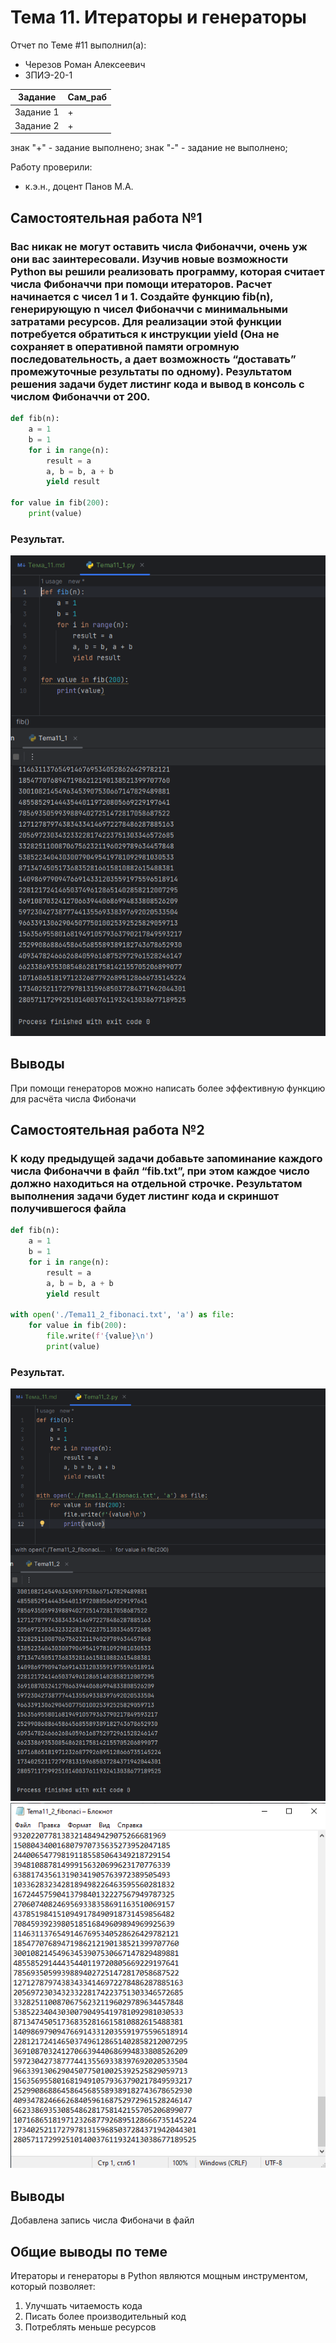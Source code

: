 # Тема 11. Итераторы и генераторы
Отчет по Теме #11 выполнил(а):
- Черезов Роман Алексеевич
- ЗПИЭ-20-1

| Задание   | Сам_раб |
|-----------|---------|
| Задание 1 | +       |
| Задание 2 | +       |

знак "+" - задание выполнено; знак "-" - задание не выполнено;

Работу проверили:
- к.э.н., доцент Панов М.А.

## Самостоятельная работа №1
### Вас никак не могут оставить числа Фибоначчи, очень уж они вас заинтересовали. Изучив новые возможности Python вы решили реализовать программу, которая считает числа Фибоначчи при помощи итераторов. Расчет начинается с чисел 1 и 1. Создайте функцию fib(n), генерирующую n чисел Фибоначчи с минимальными затратами ресурсов. Для реализации этой функции потребуется обратиться к инструкции yield (Она не сохраняет в оперативной памяти огромную последовательность, а дает возможность “доставать” промежуточные результаты по одному). Результатом решения задачи будет листинг кода и вывод в консоль с числом Фибоначчи от 200.

```python
def fib(n):
    a = 1
    b = 1
    for i in range(n):
        result = a
        a, b = b, a + b
        yield result

for value in fib(200):
    print(value)
```

### Результат.

![Результат задания 1](./Tema11_1.png)

## Выводы

При помощи генераторов можно написать более эффективную функцию для расчёта числа Фибоначи

## Самостоятельная работа №2
### К коду предыдущей задачи добавьте запоминание каждого числа Фибоначчи в файл “fib.txt”, при этом каждое число должно находиться на отдельной строчке. Результатом выполнения задачи будет листинг кода и скриншот получившегося файла

```python
def fib(n):
    a = 1
    b = 1
    for i in range(n):
        result = a
        a, b = b, a + b
        yield result

with open('./Tema11_2_fibonaci.txt', 'a') as file:
    for value in fib(200):
        file.write(f'{value}\n')
        print(value)
```

### Результат.

![Результат задания 1](./Tema11_2.png)
![Результат задания 1](./Tema11_2_png.png)

## Выводы

Добавлена запись числа Фибоначи в файл

## Общие выводы по теме

Итераторы и генераторы в Python являются мощным инструментом, который позволяет:
1. Улучшать читаемость кода
2. Писать более производительный код
3. Потреблять меньше ресурсов
